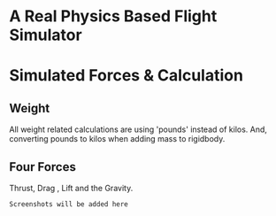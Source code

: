 # A Real Physics Based Flight Simulator

# Simulated Forces & Calculation

## Weight

All weight related calculations are using 'pounds' instead of kilos. And, converting pounds to kilos when adding mass to rigidbody.

## Four Forces

Thrust, Drag , Lift and the Gravity.

`Screenshots will be added here`
